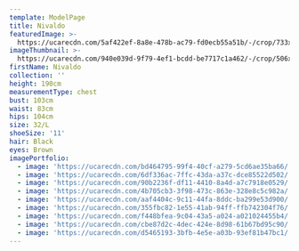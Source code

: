 ```yaml
---
template: ModelPage
title: Nivaldo
featuredImage: >-
  https://ucarecdn.com/5af422ef-8a8e-478b-ac79-fd0ecb55a51b/-/crop/733x548/0,22/-/preview/
imageThumbnail: >-
  https://ucarecdn.com/940e039d-9f79-4ef1-bcdd-be7717c1a462/-/crop/506x724/156,75/-/preview/
firstName: Nivaldo
collection: ''
height: 190cm
measurementType: chest
bust: 103cm
waist: 83cm
hips: 104cm
size: 32/L
shoeSize: '11'
hair: Black
eyes: Brown
imagePortfolio:
  - image: 'https://ucarecdn.com/bd464795-99f4-40cf-a279-5cd6ae35ba66/'
  - image: 'https://ucarecdn.com/6df336ac-7ffc-43da-a37c-dce85522d502/'
  - image: 'https://ucarecdn.com/90b2236f-df11-4410-8a4d-a7c7918e0529/'
  - image: 'https://ucarecdn.com/4b705cb3-3f98-473c-863e-328e8c5c982a/'
  - image: 'https://ucarecdn.com/aaf4404c-9c11-44fa-8ddc-ba299e53d900/'
  - image: 'https://ucarecdn.com/355fbc82-1e55-41ab-94ff-ffb742304f76/'
  - image: 'https://ucarecdn.com/f448bfea-9c04-43a5-a024-a021024455b4/'
  - image: 'https://ucarecdn.com/cbe87d2c-4dec-424e-8d98-61b67bd95c90/'
  - image: 'https://ucarecdn.com/d5465193-3bfb-4e5e-a03b-93ef81b47bc1/'
---
```



